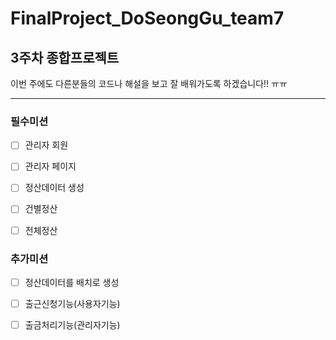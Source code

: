 # FinalProject_DoSeongGu_team7  
  
## 3주차 종합프로젝트

이번 주에도 다른분들의 코드나 해설을 보고 잘 배워가도록 하겠습니다!! ㅠㅠ

---

### 필수미션

 - [ ] 관리자 회원 

 - [ ] 관리자 페이지

 - [ ] 정산데이터 생성

 - [ ] 건별정산

 - [ ] 전체정산

### 추가미션

 - [ ] 정산데이터를 배치로 생성

 - [ ] 출근신청기능(사용자기능)

 - [ ] 출금처리기능(관리자기능)